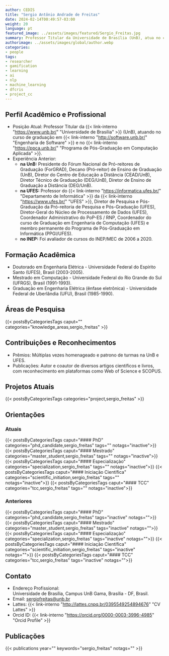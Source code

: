 ```yaml
---
author: CEDIS
title: "Sergio Antônio Andrade de Freitas"
date: 2024-02-14T00:49:57-03:00
weight: 20
language: pt
featured_image: ../assets/images/featured/Sergio_Freitas.jpg
summary: Professor Titular da Universidade de Brasília (UnB), atua no curso de graduação em Engenharia de Software e no Programa de Pós-Graduação em Computação Aplicada.
authorimage: ../assets/images/global/author.webp
categories:
- people
tags: 
- researcher
- gamification
- learning
- ai
- nlp
- machine_learning
- dfcris
- project_cc
---
```

## Perfil Acadêmico e Profissional

- Posição Atual: Professor Titular da {{< link-interno "https://www.unb.br/" "Universidade de Brasília" >}} (UnB), atuando no curso de graduação em {{< link-interno "http://software.unb.br/" "Engenharia de Software" >}} e no {{< link-interno "https://ppca.unb.br/" "Programa de Pós-Graduação em Computação Aplicada" >}}.
- Experiência Anterior: 
    - **na UnB:** Presidente do Fórum Nacional de Pró-reitores de Graduação (ForGRAD), Decano (Pró-reitor) de Ensino de Graduação (UnB), Diretor do Centro de Educação a Distância (CEAD/UnB), Diretor Técnico de Graduação (DEG/UnB), Diretor de Ensino de Graduação a Distância (DEG/UnB)​​.
    - **na UFES:** Professor do {{< link-interno "https://informatica.ufes.br/" "Departamento de Informática" >}} da {{< link-interno "https://www.ufes.br/" "UFES" >}}, Diretor de Pesquisa e Pós-Graduação da Pró-reitoria de Pesquisa e Pós-Graduação (UFES), Diretor-Geral do Núcleo de Processamento de Dados (UFES), Coordenador Administrativo do PoP-ES / RNP, Coordenador do curso de Graduação em Engenharia de Computação (UFES) e membro permanente do Programa de Pós-Graduação em Informática (PPGI/UFES).
    - **no INEP:** Foi avaliador de cursos do INEP/MEC de 2006 a 2020.
## Formação Acadêmica
- Doutorado em Engenharia Elétrica - Universidade Federal do Espírito Santo (UFES), Brasil (2003-2005).
- Mestrado em Computação - Universidade Federal do Rio Grande do Sul (UFRGS), Brasil (1991-1993).
- Graduação em Engenharia Elétrica (ênfase eletrônica) - Universidade Federal de Uberlândia (UFU), Brasil (1985-1990)​​.

## Áreas de Pesquisa
{{< postsByCategoriesTags caput="" categories="knowledge_areas,sergio_freitas" >}}

## Contribuições e Reconhecimentos
- Prêmios: Múltiplas vezes homenageado e patrono de turmas na UnB e UFES​​.
- Publicações: Autor e coautor de diversos artigos científicos e livros, com reconhecimento em plataformas como Web of Science e SCOPUS​​.

## Projetos Atuais
{{< postsByCategoriesTags categories="project,sergio_freitas" >}}

## Orientações
### Atuais
{{< postsByCategoriesTags caput="#### PhD" categories="phd_candidate,sergio_freitas" tags="" notags="inactive">}}
{{< postsByCategoriesTags caput="#### Mestrado" categories="master_student,sergio_freitas" tags="" notags="inactive">}}
{{< postsByCategoriesTags caput="#### Especializaçào" categories="specialization,sergio_freitas" tags="" notags="inactive">}}
{{< postsByCategoriesTags caput="#### Iniciação Científica" categories="scientific_initiation,sergio_freitas" tags="" notags="inactive">}}
{{< postsByCategoriesTags caput="#### TCC" categories="tcc,sergio_freitas" tags="" notags="inactive">}}

### Anteriores
{{< postsByCategoriesTags caput="#### PhD" categories="phd_candidate,sergio_freitas" tags="inactive" notags="">}}
{{< postsByCategoriesTags caput="#### Mestrado" categories="master_student,sergio_freitas" tags="inactive" notags="">}}
{{< postsByCategoriesTags caput="#### Especializaçào" categories="specialization,sergio_freitas" tags="inactive" notags="">}}
{{< postsByCategoriesTags caput="#### Iniciação Científica" categories="scientific_initiation,sergio_freitas" tags="inactive" notags="">}}
{{< postsByCategoriesTags caput="#### TCC" categories="tcc,sergio_freitas" tags="inactive" notags="">}}


## Contato
- Endereço Profissional:  
    Universidade de Brasília, Campus UnB Gama, Brasília - DF, Brasil.
- Email: [sergiofreitas@unb.br](mailto:sergiofreitas@unb.br)
- Lattes: {{< link-interno "http://lattes.cnpq.br/0395549254894676" "CV Lattes" >}}
- Orcid ID: {{< link-interno "https://orcid.org/0000-0003-3996-4985" "Orcid Profile​" >}}


## Publicações
{{< publications year="" keywords="sergio_freitas" notags="" >}}